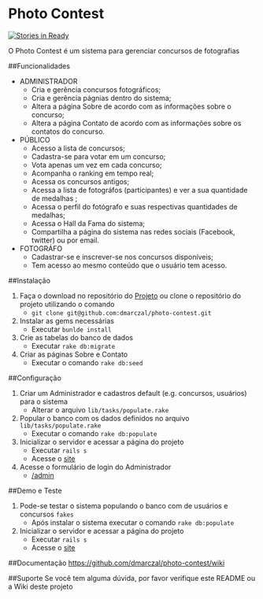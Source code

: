 # Photo Contest

[<img alt='Stories in Ready' src='https://badge.waffle.io/dmarczal/photo-contest.png?label=ready&title=Ready' />](https://waffle.io/dmarczal/photo-contest)

O Photo Contest é um sistema para gerenciar concursos de fotografias 

##Funcionalidades
* ADMINISTRADOR 
    * Cria e gerência concursos fotográficos;
    * Cria e gerência págnias dentro do sistema;
    * Altera a página Sobre de acordo com as informações sobre o concurso;
    * Altera a página Contato de acordo com as informações sobre os contatos do concurso.
* PÚBLICO
    * Acesso a lista de concursos;
    * Cadastra-se para votar em um concurso;
    * Vota apenas um vez em cada concurso;
    * Acompanha o ranking em tempo real;
    * Acessa os concursos antigos;
    * Acessa a lista de fotográfos (participantes) e ver a sua quantidade de medalhas ;
    * Acessa o perfil do fotógrafo e suas respectivas quantidades de medalhas;
    * Acessa o Hall da Fama do sistema;
    * Compartilha a página do sistema nas redes sociais (Facebook, twitter) ou por email.
* FOTOGRÁFO 
    * Cadastrar-se e inscrever-se nos concursos disponíveis;
    * Tem acesso ao mesmo conteúdo que o usuário tem acesso.

##Instalação
1. Faça o download no repositório do [Projeto](https://github.com/dmarczal/photo-contest) ou clone o repositório do projeto utilizando o comando 
    * `git clone git@github.com:dmarczal/photo-contest.git`
2. Instalar as gems necessárias
    * Executar  `bunlde install`  
2. Crie as tabelas do banco de dados
    * Executar `rake db:migrate`
3. Criar as páginas Sobre e Contato 
    * Executar o comando `rake db:seed`   


##Configuração
1. Criar um Administrador e cadastros default (e.g. concursos, usuários) para o sistema 
    * Alterar o arquivo `lib/tasks/populate.rake`
2. Popular o banco com os dados definidos no arquivo `lib/tasks/populate.rake`
    * Executar o comando `rake db:populate`
3. Inicializar o servidor e acessar a página do projeto
    * Executar `rails s`
    * Acesse o [site](http://localhost:3000) 
4. Acesse o formulário de login do Administrador
    * [/admin](http://localhost:3000/admin)
     
##Demo e Teste
1. Pode-se testar o sistema populando o banco com de usuários e concursos `fakes`
    * Após instalar o sistema executar o comando `rake db:populate`
2. Inicializar o servidor e acessar a página do projeto
    * Executar `rails s`
    * Acesse o [site](http://localhost:3000) 

##Documentação
https://github.com/dmarczal/photo-contest/wiki

##Suporte
Se você tem alguma dúvida, por favor verifique este README ou a Wiki deste projeto